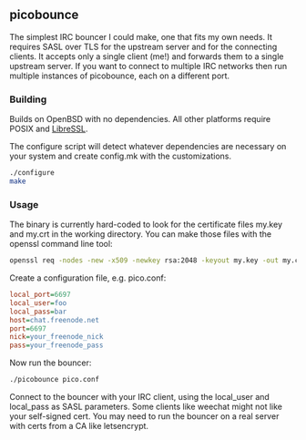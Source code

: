 ## picobounce

The simplest IRC bouncer I could make, one that fits my own needs. It requires
SASL over TLS for the upstream server and for the connecting clients. It
accepts only a single client (me!) and forwards them to a single upstream
server. If you want to connect to multiple IRC networks then run multiple
instances of picobounce, each on a different port.

### Building

Builds on OpenBSD with no dependencies. All other platforms require POSIX and
[LibreSSL](https://www.libressl.org/).

The configure script will detect whatever dependencies are necessary on your
system and create config.mk with the customizations.

```sh
./configure
make
```

### Usage

The binary is currently hard-coded to look for the certificate files my.key and
my.crt in the working directory. You can make those files with the openssl
command line tool:

```sh
openssl req -nodes -new -x509 -newkey rsa:2048 -keyout my.key -out my.crt
```

Create a configuration file, e.g. pico.conf:

```ini
local_port=6697
local_user=foo
local_pass=bar
host=chat.freenode.net
port=6697
nick=your_freenode_nick
pass=your_freenode_pass
```

Now run the bouncer:

```sh
./picobounce pico.conf
```

Connect to the bouncer with your IRC client, using the local_user and
local_pass as SASL parameters. Some clients like weechat might not like your
self-signed cert. You may need to run the bouncer on a real server with certs
from a CA like letsencrypt.
